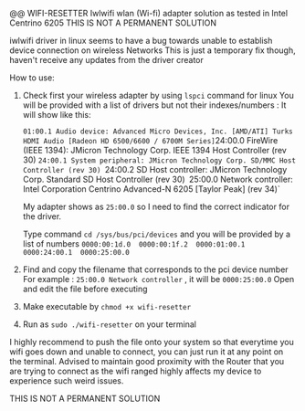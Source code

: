 @@ WIFI-RESETTER
Iwlwifi wlan (Wi-fi) adapter solution as tested in Intel Centrino 6205 
THIS IS NOT A PERMANENT SOLUTION

iwlwifi driver in linux seems to have a bug towards unable to establish device connection on wireless Networks
This is just a temporary fix though, haven't receive any updates from the driver creator

How to use:

1. Check first your wireless adapter  by using  `lspci` command for linux
   You will be provided with a list of drivers but not their indexes/numbers :
   It will show like this:

    ` 01:00.1 Audio device: Advanced Micro Devices, Inc. [AMD/ATI] Turks HDMI Audio [Radeon HD 6500/6600 / 6700M Series]
     `24:00.0 FireWire (IEEE 1394): JMicron Technology Corp. IEEE 1394 Host Controller (rev 30)
     `24:00.1 System peripheral: JMicron Technology Corp. SD/MMC Host Controller (rev 30)
     `24:00.2 SD Host controller: JMicron Technology Corp. Standard SD Host Controller (rev 30)`
     `25:00.0 Network controller: Intel Corporation Centrino Advanced-N 6205 [Taylor Peak] (rev 34)`
 
      My adapter shows as `25:00.0` so I need to find the correct indicator for the driver.
      
      Type command `cd /sys/bus/pci/devices` and you will be provided by a list of numbers
      `0000:00:1d.0  0000:00:1f.2  0000:01:00.1  0000:24:00.1  0000:25:00.0`
  
2. Find and copy the filename that corresponds to the pci device number
   For example : `25:00.0 Network controller` , it will be `0000:25:00.0`
   Open and edit the file before executing
   
3. Make executable by `chmod +x wifi-resetter`
 
4. Run as `sudo ./wifi-resetter` on your terminal

I highly recommend to push the file onto your system so that everytime you wifi goes down and unable to connect, you can just run it at any point on the terminal.
Advised to maintain good proximity with the Router that you are trying to connect as the wifi ranged highly affects my device to experience such weird issues. 

THIS IS NOT A PERMANENT SOLUTION



